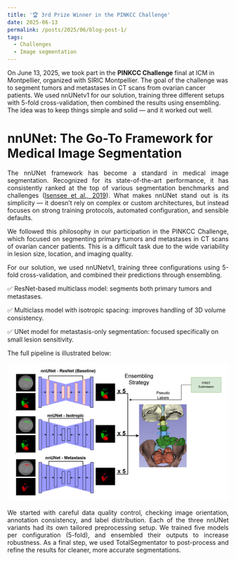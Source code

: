 ```yaml
---
title: '🏆 3rd Prize Winner in the PINKCC Challenge'
date: 2025-06-13
permalink: /posts/2025/06/blog-post-1/
tags:
  - Challenges
  - Image segmentation
---
```


On June 13, 2025, we took part in the **PINKCC Challenge** final at ICM in Montpellier, organized with SIRIC Montpellier. The goal of the challenge was to segment tumors and metastases in CT scans from ovarian cancer patients. We used nnUNetv1 for our solution, training three different setups with 5-fold cross-validation, then combined the results using ensembling. The idea was to keep things simple and solid — and it worked out well.


nnUNet: The Go-To Framework for Medical Image Segmentation
======

<div style="text-align: justify; margin-top: 1em;">
The nnUNet framework has become a standard in medical image segmentation. Recognized for its state-of-the-art performance, it has consistently ranked at the top of various segmentation benchmarks and challenges (<a href="https://arxiv.org/abs/1904.08128" target="_blank">Isensee et al., 2019</a>). What makes nnUNet stand out is its simplicity — it doesn’t rely on complex or custom architectures, but instead focuses on strong training protocols, automated configuration, and sensible defaults.
</div>

<div style="text-align: justify; margin-top: 1em;">
We followed this philosophy in our participation in the PINKCC Challenge, which focused on segmenting primary tumors and metastases in CT scans of ovarian cancer patients. This is a difficult task due to the wide variability in lesion size, location, and imaging quality.
</div>

<div style="text-align: justify; margin-top: 1em;">
For our solution, we used nnUNetv1, training three configurations using 5-fold cross-validation, and combined their predictions through ensembling.
</div>


✅ ResNet-based multiclass model: segments both primary tumors and metastases.

✅ Multiclass model with isotropic spacing: improves handling of 3D volume consistency.

✅ UNet model for metastasis-only segmentation: focused specifically on small lesion sensitivity.


The full pipeline is illustrated below:

![PINKCC Pipeline Overview](/images/pinkcc-pipeline.png)

<div style="text-align: justify; margin-top: 1em;">

We started with careful data quality control, checking image orientation, annotation consistency, and label distribution. Each of the three nnUNet variants had its own tailored preprocessing setup. We trained five models per configuration (5-fold), and ensembled their outputs to increase robustness. As a final step, we used TotalSegmentator to post-process and refine the results for cleaner, more accurate segmentations.

</div>


